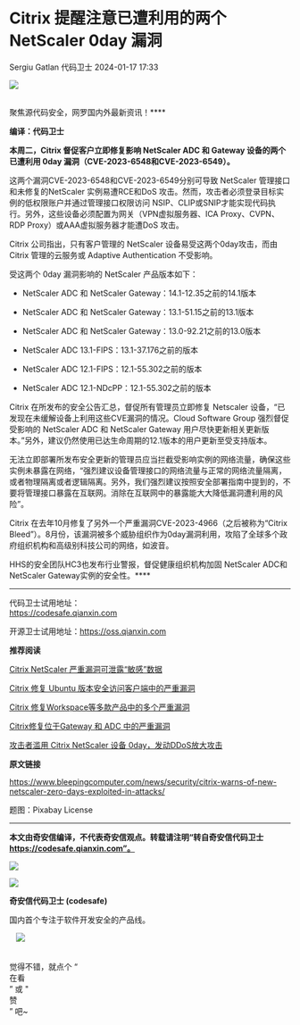 #  Citrix 提醒注意已遭利用的两个 NetScaler 0day 漏洞   
Sergiu Gatlan  代码卫士   2024-01-17 17:33  
  
![](https://mmbiz.qpic.cn/mmbiz_gif/Az5ZsrEic9ot90z9etZLlU7OTaPOdibteeibJMMmbwc29aJlDOmUicibIRoLdcuEQjtHQ2qjVtZBt0M5eVbYoQzlHiaw/640?wx_fmt=gif "")  
  
   
聚焦源代码安全，网罗国内外最新资讯！****  
  
**编译：代码卫士**  
  
**本周二，Citrix 督促客户立即修复影响 NetScaler ADC 和 Gateway 设备的两个已遭利用 0day 漏洞（CVE-2023-6548和CVE-2023-6549）。**  
  
  
这两个漏洞CVE-2023-6548和CVE-2023-6549分别可导致 NetScaler 管理接口和未修复的NetScaler 实例易遭RCE和DoS 攻击。然而，攻击者必须登录目标实例的低权限账户并通过管理接口权限访问 NSIP、CLIP或SNIP才能实现代码执行。另外，这些设备必须配置为网关（VPN虚拟服务器、ICA Proxy、CVPN、RDP Proxy）或AAA虚拟服务器才能遭DoS 攻击。  
  
Citrix 公司指出，只有客户管理的 NetScaler 设备易受这两个0day攻击，而由 Citrix 管理的云服务或 Adaptive Authentication 不受影响。  
  
受这两个 0day 漏洞影响的 NetScaler 产品版本如下：  
  
- NetScaler ADC 和 NetScaler Gateway：14.1-12.35之前的14.1版本  
  
- NetScaler ADC 和 NetScaler Gateway：13.1-51.15之前的13.1版本  
  
- NetScaler ADC 和 NetScaler Gateway：13.0-92.21之前的13.0版本  
  
- NetScaler ADC 13.1-FIPS：13.1-37.176之前的版本  
  
- NetScaler ADC 12.1-FIPS：12.1-55.302之前的版本  
  
- NetScaler ADC 12.1-NDcPP：12.1-55.302之前的版本  
  
  
  
Citrix 在所发布的安全公告汇总，督促所有管理员立即修复 Netscaler 设备，“已发现在未缓解设备上利用这些CVE漏洞的情况。Cloud Software Group 强烈督促受影响的 NetScaler ADC 和 NetScaler Gateway 用户尽快更新相关更新版本。”另外，建议仍然使用已达生命周期的12.1版本的用户更新至受支持版本。  
  
无法立即部署所发布安全更新的管理员应当拦截受影响实例的网络流量，确保这些实例未暴露在网络，“强烈建议设备管理接口的网络流量与正常的网络流量隔离，或者物理隔离或者逻辑隔离。另外，我们强烈建议按照安全部署指南中提到的，不要将管理接口暴露在互联网。消除在互联网中的暴露能大大降低漏洞遭利用的风险”。  
  
Citrix 在去年10月修复了另外一个严重漏洞CVE-2023-4966（之后被称为“Citrix Bleed”）。8月份，该漏洞被多个威胁组织作为0day漏洞利用，攻陷了全球多个政府组织机构和高级别科技公司的网络，如波音。  
  
HHS的安全团队HC3也发布行业警报，督促健康组织机构加固 NetScaler ADC和NetScaler Gateway实例的安全性。****  
  
  
****  
代码卫士试用地址：  
https://codesafe.qianxin.com  
  
开源卫士试用地址：https://oss.qianxin.com  
  
  
  
  
  
  
  
  
  
  
  
  
**推荐阅读**  
  
[Citrix NetScaler 严重漏洞可泄露“敏感”数据](http://mp.weixin.qq.com/s?__biz=MzI2NTg4OTc5Nw==&mid=2247517841&idx=2&sn=de64058a934247781132d8fdd5886240&chksm=ea94b7fbdde33eed8920dc403119072a08ff3f018fc6122497a8acfadfbdcf1fca8ab3aa986b&scene=21#wechat_redirect)  
  
  
[Citrix 修复 Ubuntu 版本安全访问客户端中的严重漏洞](http://mp.weixin.qq.com/s?__biz=MzI2NTg4OTc5Nw==&mid=2247517034&idx=4&sn=6e2b7be2533c1e454539a3b4905483c7&chksm=ea94b200dde33b16f46f5c52b43bc116d9a9ed99bf381bbe9dbd8d1b3902ca57cb785c81a283&scene=21#wechat_redirect)  
  
  
[Citrix 修复Workspace等多款产品中的多个严重漏洞](http://mp.weixin.qq.com/s?__biz=MzI2NTg4OTc5Nw==&mid=2247515606&idx=2&sn=18cf93cc69f16acc4087555f4f6efc3b&chksm=ea948cbcdde305aa6e54f5a260a008d69843d1fa2765f9b2c2fa70422bc8acb78ee6cbd09553&scene=21#wechat_redirect)  
  
  
[Citrix修复位于Gateway 和 ADC 中的严重漏洞](http://mp.weixin.qq.com/s?__biz=MzI2NTg4OTc5Nw==&mid=2247514449&idx=1&sn=922716384658e8c52f01a153b1ac8251&chksm=ea94883bdde3012d2ef7c94a1e49690e115082526d0b6bbe2573cce3c6e36bac47b0042b499f&scene=21#wechat_redirect)  
  
  
[攻击者滥用 Citrix NetScaler 设备 0day，发动DDoS放大攻击](http://mp.weixin.qq.com/s?__biz=MzI2NTg4OTc5Nw==&mid=2247499753&idx=3&sn=b3738632743f3cb88b1e3207dd79945a&chksm=ea94ce83dde34795a6a6e68ee1c28bec29c9d9667d6fb4e9496513b3043fa3de2bb0ad5b8d11&scene=21#wechat_redirect)  
  
  
  
  
**原文链接**  
  
https://www.bleepingcomputer.com/news/security/citrix-warns-of-new-netscaler-zero-days-exploited-in-attacks/  
  
  
题图：Pixabay License  
  
****  
**本文由奇安信编译，不代表奇安信观点。转载请注明“转自奇安信代码卫士 https://codesafe.qianxin.com”。**  
  
  
  
  
![](https://mmbiz.qpic.cn/mmbiz_jpg/oBANLWYScMSf7nNLWrJL6dkJp7RB8Kl4zxU9ibnQjuvo4VoZ5ic9Q91K3WshWzqEybcroVEOQpgYfx1uYgwJhlFQ/640?wx_fmt=jpeg "")  
  
![](https://mmbiz.qpic.cn/mmbiz_jpg/oBANLWYScMSN5sfviaCuvYQccJZlrr64sRlvcbdWjDic9mPQ8mBBFDCKP6VibiaNE1kDVuoIOiaIVRoTjSsSftGC8gw/640?wx_fmt=jpeg "")  
  
**奇安信代码卫士 (codesafe)**  
  
国内首个专注于软件开发安全的产品线。  
  
   ![](https://mmbiz.qpic.cn/mmbiz_gif/oBANLWYScMQ5iciaeKS21icDIWSVd0M9zEhicFK0rbCJOrgpc09iaH6nvqvsIdckDfxH2K4tu9CvPJgSf7XhGHJwVyQ/640?wx_fmt=gif "")  
  
   
觉得不错，就点个 “  
在看  
” 或 "  
赞  
” 吧~  
  
